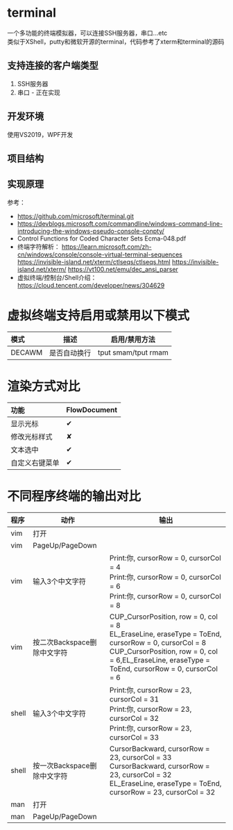 
# terminal

一个多功能的终端模拟器，可以连接SSH服务器，串口...etc  
类似于XShell，putty和微软开源的terminal，代码参考了xterm和terminal的源码  

## 支持连接的客户端类型
1. SSH服务器
2. 串口 - 正在实现

## 开发环境
使用VS2019，WPF开发

## 项目结构

## 实现原理
参考：  
* https://github.com/microsoft/terminal.git
* https://devblogs.microsoft.com/commandline/windows-command-line-introducing-the-windows-pseudo-console-conpty/
* Control Functions for Coded Character Sets Ecma-048.pdf
* 终端字符解析：
https://learn.microsoft.com/zh-cn/windows/console/console-virtual-terminal-sequences
https://invisible-island.net/xterm/ctlseqs/ctlseqs.html
https://invisible-island.net/xterm/
https://vt100.net/emu/dec_ansi_parser
* 虚拟终端/控制台/Shell介绍：https://cloud.tencent.com/developer/news/304629


# 虚拟终端支持启用或禁用以下模式
| 模式 | 描述 | 启用/禁用方法 |
| :--- | ---------------|---|
| DECAWM | 是否自动换行 |tput smam/tput rmam|


# 渲染方式对比
| 功能 | FlowDocument |
| :--- | ---------------|
| 显示光标        | &#10004; |
| 修改光标样式    | &#10008; |
| 文本选中    | &#10004; |
| 自定义右键菜单    | &#10004; |

# 不同程序终端的输出对比
| 程序 | 动作 | 输出 |
| :--- | ----|------|
| vim  | 打开|      |
| vim  | PageUp/PageDown ||
| vim  | 输入3个中文字符 |Print:你, cursorRow = 0, cursorCol = 4<br/>Print:你, cursorRow = 0, cursorCol = 6<br/>Print:你, cursorRow = 0, cursorCol = 8|
| vim  | 按二次Backspace删除中文字符 |CUP_CursorPosition, row = 0, col = 8<br/>EL_EraseLine, eraseType = ToEnd, cursorRow = 0, cursorCol = 8<br/>CUP_CursorPosition, row = 0, col = 6,EL_EraseLine, eraseType = ToEnd, cursorRow = 0, cursorCol = 6|
| shell  | 输入3个中文字符 |Print:你, cursorRow = 23, cursorCol = 31<br/>Print:你, cursorRow = 23, cursorCol = 32<br/>Print:你, cursorRow = 23, cursorCol = 33|
| shell  | 按一次Backspace删除中文字符 |CursorBackward, cursorRow = 23, cursorCol = 33<br/>CursorBackward, cursorRow = 23, cursorCol = 32<br/>EL_EraseLine, eraseType = ToEnd, cursorRow = 23, cursorCol = 32|
| man | 打开| |
| man | PageUp/PageDown ||

























